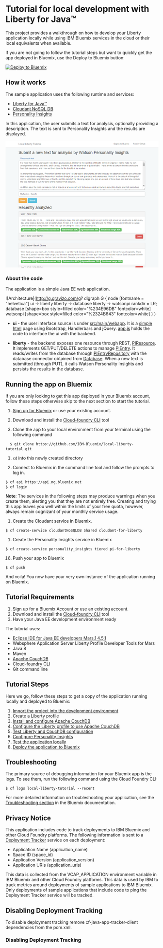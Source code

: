 # Tutorial for local development with Liberty for Java™ 

This project provides a walkthrough on how to develop your Liberty application locally 
while using IBM Bluemix services in the cloud or their local equivalents when available.

If you are not going to follow the tutorial steps but want to quickly get the app deployed in Bluemix, use the Deploy to Bluemix button:

[![Deploy to Bluemix](https://bluemix.net/deploy/button.png)](https://bluemix.net/deploy)

## How it works

The sample application uses the following runtime and services:

  * [Liberty for Java™](https://www.ng.bluemix.net/docs/starters/liberty/index.html)
  * [Cloudant NoSQL DB](https://www.ng.bluemix.net/docs/services/Cloudant/index.html)
  * [Personality Insights](https://www.ng.bluemix.net/docs/services/PersonalityInsights/index.html)
   
In this application, the user submits a text for analysis, optionally providing a description.
The text is sent to Personality Insights and the results are displayed.

![Sample application screenshot](docs/images/screenshot.png)


### About the code

The application is a simple Java EE web application.

![Architecture](http://g.gravizo.com/g?
  digraph G {
    node [fontname = "helvetica"]
    ui -> liberty
    liberty -> database
    liberty -> watsonpi
    rankdir = LR;
    database [shape=box style=filled color="%234E96DB" fontcolor=white]
    watsonpi [shape=box style=filled color="%2324B643" fontcolor=white]
  }
)

* **ui** - the user interface source is under [src/main/webapp](src/main/webapp).
It is a [simple html](src/main/webapp/index.html) page using Bootstrap, Handlerbars and jQuery.
[app.js](src/main/webapp/js/app.js) holds the code to interface the ui with the backend.

* **liberty** - the backend exposes one resource through REST, [PIResource](src/main/java/com/bluemix/tutorial/liberty/PIResource.java).
It implements GET/PUT/DELETE actions to manage [PIEntry](src/main/java/com/bluemix/tutorial/PIEntry.java).
It reads/writes from the database through [PIEntryRepository](src/main/java/com/bluemix/tutorial/PIEntryRepository.java) with
the database connector obtained from [Database](src/main/java/com/bluemix/tutorial/Database.java).
When a new text is submitted (through PUT), it calls Watson Personality Insights
and persists the results in the database.

## Running the app on Bluemix

If you are only looking to get this app deployed in your Bluemix account,
follow these steps otherwise skip to the next section to start the tutorial.

1. [Sign up for Bluemix][bluemix_signup_url] or use your existing account.

1. Download and install the [Cloud-foundry CLI][cloud_foundry_url] tool

1. Clone the app to your local environment from your terminal using the following command

```
  $ git clone https://github.com/IBM-Bluemix/local-liberty-tutorial.git
  ```

1. `cd` into this newly created directory

1. Connect to Bluemix in the command line tool and follow the prompts to log in.
  ```
  $ cf api https://api.ng.bluemix.net
  $ cf login
  ```
  **Note**: The services in the following steps may produce warnings when you create them, alerting you that they are not entirely free.
  Creating and trying this app leaves you well within the limits of your free quota, however, always remain cognizant of your monthly service usage.

1. Create the Cloudant service in Bluemix.

  ```
  $ cf create-service cloudantNoSQLDB Shared cloudant-for-liberty
  ```

1. Create the Personality Insights service in Bluemix 

  ```
  $ cf create-service personality_insights tiered pi-for-liberty
  ```

16. Push your app to Bluemix

  ```
  $ cf push
  ```

And voila! You now have your very own instance of the application running on Bluemix.


## Tutorial Requirements

1. [Sign up][bluemix_signup_url] for a Bluemix Account or use an existing account.
1. Download and install the [Cloud-foundry CLI][cloud_foundry_url] tool
1. Have your Java EE development environment ready

The tutorial uses:
  * [Eclipse IDE for Java EE developers Mars.1 4.5.1](http://www.eclipse.org/downloads/)
  * Websphere Application Server Liberty Profile Developer Tools for Mars
  * Java 8
  * Maven
  * [Apache CouchDB](http://couchdb.apache.org/)
  * [Cloud-foundry CLI][cloud_foundry_url]
  * Git command line

## Tutorial Steps

Here we go, follow these steps to get a copy of the application running locally and deployed to Bluemix:
  
1. [Import the project into the development environment](docs/001-IMPORT-SOURCE.md)
1. [Create a Liberty profile](docs/002-LIBERTY.md)
1. [Install and configure Apache CouchDB](docs/003-COUCHDB.md)
1. [Configure the Liberty profile to use Apache CouchDB](docs/004-LIBERTY-COUCHDB.md)
1. [Test Liberty and CouchDB configuration](docs/005-TEST-COUCHDB.md)
1. [Configure Personality Insights](docs/006-PI.md)
1. [Test the application locally](docs/007-TEST-APP.md)
1. [Deploy the application to Bluemix](docs/008-DEPLOY.md)

## Troubleshooting

The primary source of debugging information for your Bluemix app is the logs.
To see them, run the following command using the Cloud Foundry CLI:

  ```
  $ cf logs local-liberty-tutorial --recent
  ```
For more detailed information on troubleshooting your application, see the [Troubleshooting section](https://www.ng.bluemix.net/docs/troubleshoot/tr.html) in the Bluemix documentation.

## Privacy Notice
This application includes code to track deployments to IBM Bluemix and other Cloud Foundry platforms.
The following information is sent to a [Deployment Tracker](https://github.com/IBM-Bluemix/cf-deployment-tracker-service)
service on each deployment:

* Application Name (application_name)
* Space ID (space_id)
* Application Version (application_version)
* Application URIs (application_uris)

This data is collected from the VCAP_APPLICATION environment variable in IBM Bluemix and other Cloud Foundry platforms. This data is used by IBM to track metrics around deployments of sample applications to IBM Bluemix. Only deployments of sample applications that include code to ping the Deployment Tracker service will be tracked.

## Disabling Deployment Tracking

To disable deployment tracking remove cf-java-app-tracker-client dependencies from the pom.xml.

### Disabling Deployment Tracking

[bluemix_signup_url]: https://console.ng.bluemix.net/?cm_mmc=GitHubReadMe-_-BluemixSampleApp-_-Node-_-Workflow
[cloud_foundry_url]: https://github.com/cloudfoundry/cli
